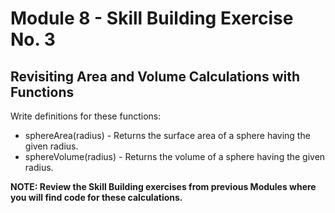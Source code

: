 # Module 8 - Skill Building Exercise No. 3

## Revisiting Area and Volume Calculations with Functions

Write definitions for these functions:

- sphereArea(radius) - Returns the surface area of a sphere having the
given radius.
- sphereVolume(radius) - Returns the volume of a sphere having the given
radius.

**NOTE: Review the Skill Building exercises from previous Modules where you will find code for these calculations.**